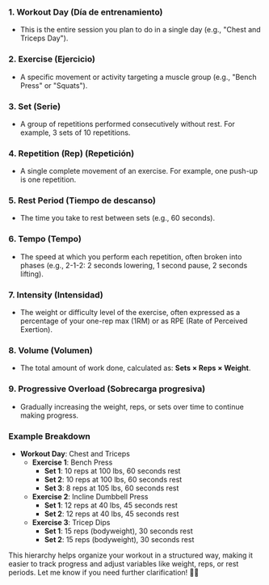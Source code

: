 ### 1. **Workout Day** (Día de entrenamiento)

- This is the entire session you plan to do in a single day (e.g., "Chest and Triceps Day").

### 2. **Exercise** (Ejercicio)

- A specific movement or activity targeting a muscle group (e.g., "Bench Press" or "Squats").

### 3. **Set** (Serie)

- A group of repetitions performed consecutively without rest. For example, 3 sets of 10 repetitions.

### 4. **Repetition (Rep)** (Repetición)

- A single complete movement of an exercise. For example, one push-up is one repetition.

### 5. **Rest Period** (Tiempo de descanso)

- The time you take to rest between sets (e.g., 60 seconds).

### 6. **Tempo** (Tempo)

- The speed at which you perform each repetition, often broken into phases (e.g., 2-1-2: 2 seconds lowering, 1 second pause, 2 seconds lifting).

### 7. **Intensity** (Intensidad)

- The weight or difficulty level of the exercise, often expressed as a percentage of your one-rep max (1RM) or as RPE (Rate of Perceived Exertion).

### 8. **Volume** (Volumen)

- The total amount of work done, calculated as: **Sets × Reps × Weight**.

### 9. **Progressive Overload** (Sobrecarga progresiva)

- Gradually increasing the weight, reps, or sets over time to continue making progress.

### Example Breakdown

- **Workout Day**: Chest and Triceps
  - **Exercise 1**: Bench Press
    - **Set 1**: 10 reps at 100 lbs, 60 seconds rest
    - **Set 2**: 10 reps at 100 lbs, 60 seconds rest
    - **Set 3**: 8 reps at 105 lbs, 60 seconds rest
  - **Exercise 2**: Incline Dumbbell Press
    - **Set 1**: 12 reps at 40 lbs, 45 seconds rest
    - **Set 2**: 12 reps at 40 lbs, 45 seconds rest
  - **Exercise 3**: Tricep Dips
    - **Set 1**: 15 reps (bodyweight), 30 seconds rest
    - **Set 2**: 15 reps (bodyweight), 30 seconds rest

This hierarchy helps organize your workout in a structured way, making it easier to track progress and adjust variables like weight, reps, or rest periods. Let me know if you need further clarification! 💪😊
